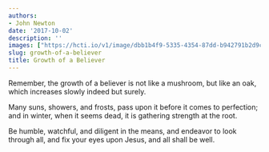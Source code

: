 ```yaml
---
authors:
- John Newton
date: '2017-10-02'
description: ''
images: ["https://hcti.io/v1/image/dbb1b4f9-5335-4354-87dd-b942791b2d9c.png"]
slug: growth-of-a-believer
title: Growth of a Believer
---
```


Remember, the growth of a believer is not like a mushroom, but like an oak, which increases slowly indeed but surely.

Many suns, showers, and frosts, pass upon it before it comes to perfection; and in winter, when it seems dead, it is gathering strength at the root.

Be humble, watchful, and diligent in the means, and endeavor to look through all, and fix your eyes upon Jesus, and all shall be well.